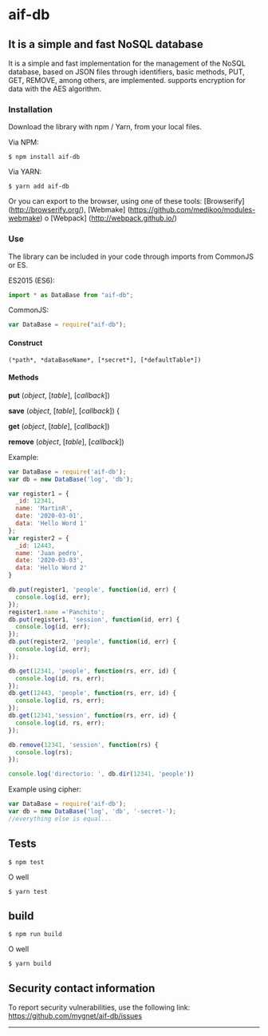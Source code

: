# aif-db

## It is a simple and fast NoSQL database

It is a simple and fast implementation for the management of the NoSQL database, based on JSON files through identifiers, basic methods, PUT, GET, REMOVE, among others, are implemented. supports encryption for data with the AES algorithm.

### Installation

Download the library with npm / Yarn, from your local files.

Via NPM:

    $ npm install aif-db
    
Via YARN:

    $ yarn add aif-db


Or you can export to the browser, using one of these tools: [Browserify] (http://browserify.org/), [Webmake] (https://github.com/medikoo/modules-webmake) o [Webpack] (http://webpack.github.io/)

### Use
The library can be included in your code through imports from CommonJS or ES.

ES2015 (ES6):
```javascript
import * as DataBase from "aif-db";
```
CommonJS:
```javascript
var DataBase = require("aif-db");
```

#### Construct
    (*path*, *dataBaseName*, [*secret*], [*defaultTable*])

#### Methods

**put** (*object*, [*table*], [*callback*])

**save** (*object*, [*table*], [*callback*]) {

**get** (*object*, [*table*], [*callback*])

**remove** (*object*, [*table*], [*callback*])

Example:

```javascript
var DataBase = require('aif-db');
var db = new DataBase('log', 'db');

var register1 = {
  _id: 12341,
  name: 'MartinR',
  date: '2020-03-01',
  data: 'Hello Word 1'
};
var register2 = {
  _id: 12443,
  name: 'Juan pedro',
  date: '2020-03-03',
  data: 'Hello Word 2'
}

db.put(register1, 'people', function(id, err) {
  console.log(id, err);
});
register1.name ='Panchito';
db.put(register1, 'session', function(id, err) {
  console.log(id, err);
});
db.put(register2, 'people', function(id, err) {
  console.log(id, err);
});

db.get(12341, 'people', function(rs, err, id) {
  console.log(id, rs, err);
});
db.get(12443, 'people', function(rs, err, id) {
  console.log(id, rs, err);
});
db.get(12341,'session', function(rs, err, id) {
  console.log(id, rs, err);
});

db.remove(12341, 'session', function(rs) {
  console.log(rs);
});

console.log('directorio: ', db.dir(12341, 'people'))
```
Example using cipher:

```javascript
var DataBase = require('aif-db');
var db = new DataBase('log', 'db', '-secret-');
//everything else is equal...
```

## Tests

    $ npm test

O well

    $ yarn test

## build

    $ npm run build

O well

    $ yarn build



## Security contact information

To report security vulnerabilities, use the following link: https://github.com/mygnet/aif-db/issues

---
[npm-image]: https://img.shields.io/npm/v/aif-db.svg
[npm-url]: https://www.npmjs.com/package/aif-db